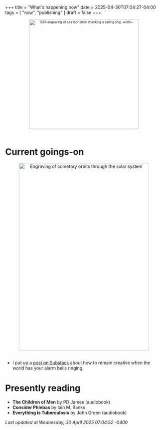 +++
title = "What's happening now"
date = 2025-04-30T07:04:27-04:00
tags = [
    "now",
    "publishing"
]
draft = false
+++
<div align="center" style="font-size:x-small"><img src="https://milkfish08.s3.amazonaws.com/photo/blog/abovethefold/1684-untitled-engraving-of-sea-monsters-attacking-a-sailing-vessel-49fa31.jpg" alt="1684 engraving of sea monsters attacking a sailing ship. width="512" height="351" title="Sea monsters attacking a sailing ship" /></div><br clear="all" />

# Current goings-on

<div align="center"><img src="https://milkfish08.s3.amazonaws.com/photo/blog/comets.jpeg" height=600 width=417 alt="Engraving of cometary orbits through the solar system" title="Comets" /></div><br clear="all" />

* I put up a [post on Substack](https://richmagahiz.substack.com/p/when-the-world-is-spiraling?r=gnwin) about how to remain creative when the world has your alarm bells ringing.

# Presently reading

* __The Children of Men__ by PD James (audiobook)
* __Consider Phlebas__ by Iain M. Banks
* __Everything is Tuberculosis__ by John Green (audiobook)

*Last updated at Wednesday, 30 April 2025 07:04:52 -0400*
